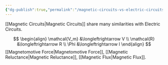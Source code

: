 ```yaml
---
{"dg-publish":true,"permalink":"/magnetic-circuits-vs-electric-circuits/","tags":["elektromagnetiskfältteori"]}
---
```


[[Magnetic Circuits\|Magnetic Circuits]] share many similarities with Electric Circuits.

$$
\begin{align}
\mathcal{V_m} &\longleftrightarrow V \\
\mathcal{R} &\longleftrightarrow R \\
\Phi &\longleftrightarrow I
\end{align}
$$
[[Magnetomotive Force\|Magnetomotive Force]], [[Magnetic Reluctance\|Magnetic Reluctance]], [[Magnetic Flux\|Magnetic Flux]].

